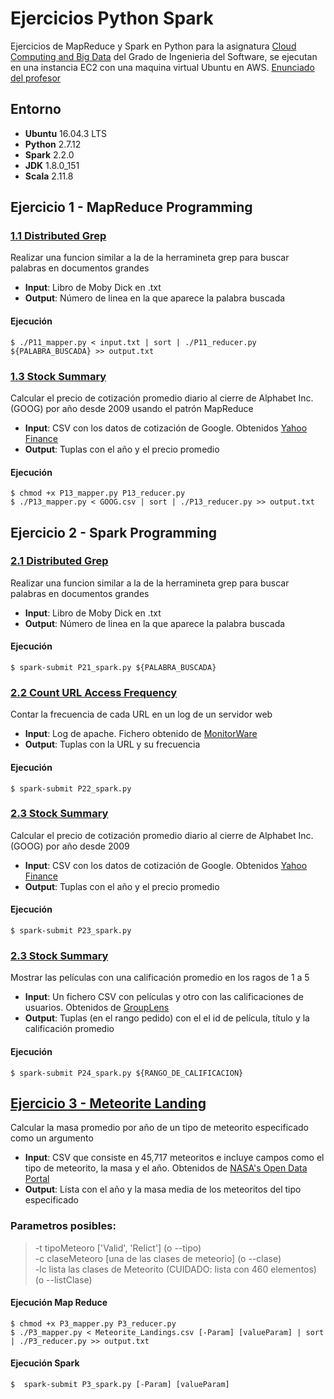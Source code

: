 # Ejercicios Python Spark 

Ejercicios de MapReduce y  Spark en Python para la asignatura [Cloud Computing and Big Data](http://www.fdi.ucm.es/Pub/ImpresoFichaDocente.aspx?Id=1312) del Grado de Ingenieria del Software, se ejecutan en una instancia EC2 con una maquina virtual Ubuntu en AWS. [Enunciado del profesor](UCM_-_CLO_-_Fall_2017_-_HW_-_Parallel_Data_Processing.pdf)

## Entorno

 - **Ubuntu** 16.04.3 LTS 
 - **Python** 2.7.12
 - **Spark** 2.2.0
 - **JDK** 1.8.0_151
 - **Scala** 2.11.8





## Ejercicio 1 - MapReduce Programming


### [1.1 Distributed Grep](https://github.com/hunzaGit/EjerciciosPythonSpark/blob/master/Ejer_2/Ejer_2.1)
  Realizar una funcion similar a la de la herramineta grep para buscar palabras en documentos grandes
 - **Input**: Libro de Moby Dick en .txt
 - **Output**: Número de linea en la que aparece la palabra buscada
 
#### Ejecución
```shell
$ ./P11_mapper.py < input.txt | sort | ./P11_reducer.py ${PALABRA_BUSCADA} >> output.txt
```

### [1.3 Stock Summary](https://github.com/hunzaGit/EjerciciosPythonSpark/tree/master/Ejer_1/Ejer1.3)
  Calcular el precio de cotización promedio diario al cierre de Alphabet Inc. (GOOG) por año desde 2009 usando el patrón MapReduce
 - **Input**: CSV con los datos de cotización de Google. Obtenidos [Yahoo Finance](https://finance.yahoo.com/quote/GOOG/history?ltr=1)
 - **Output**: Tuplas con el año y el precio promedio
 
#### Ejecución
```shell
$ chmod +x P13_mapper.py P13_reducer.py
$ ./P13_mapper.py < GOOG.csv | sort | ./P13_reducer.py >> output.txt
```





## Ejercicio 2 - Spark Programming

### [2.1 Distributed Grep](https://github.com/hunzaGit/EjerciciosPythonSpark/blob/master/Ejer_2/Ejer_2.1)
  Realizar una funcion similar a la de la herramineta grep para buscar palabras en documentos grandes
 - **Input**: Libro de Moby Dick en .txt
 - **Output**: Número de linea en la que aparece la palabra buscada
 
#### Ejecución
```shell
$ spark-submit P21_spark.py ${PALABRA_BUSCADA} 
```
    
### [2.2 Count URL Access Frequency](https://github.com/hunzaGit/EjerciciosPythonSpark/blob/master/Ejer_2/Ejer_2.2)
  Contar la frecuencia de cada URL en un log de un servidor web
 - **Input**: Log de apache. Fichero obtenido de [MonitorWare](http://www.monitorware.com/es/logsamples/apache.php)
 - **Output**: Tuplas con la URL y su frecuencia
 
#### Ejecución
```shell
$ spark-submit P22_spark.py 
```

### [2.3 Stock Summary](https://github.com/hunzaGit/EjerciciosPythonSpark/blob/master/Ejer_2/Ejer_2.3)
  Calcular el precio de cotización promedio diario al cierre de Alphabet Inc. (GOOG) por año desde 2009
 - **Input**: CSV con los datos de cotización de Google. Obtenidos [Yahoo Finance](https://finance.yahoo.com/quote/GOOG/history?ltr=1)
 - **Output**: Tuplas con el año y el precio promedio
 
#### Ejecución
```shell
$ spark-submit P23_spark.py 
```

### [2.3 Stock Summary](https://github.com/hunzaGit/EjerciciosPythonSpark/tree/master/Ejer_2/Ejer_2.4)
  Mostrar las películas con una calificación promedio en los ragos de 1 a 5
 - **Input**: Un fichero CSV con películas y otro con las calificaciones de usuarios. Obtenidos de [GroupLens](https://grouplens.org/datasets/movielens/)
 - **Output**: Tuplas (en el rango pedido) con el el id de película, título y la calificación promedio
 
#### Ejecución
```shell
$ spark-submit P24_spark.py ${RANGO_DE_CALIFICACION}
```




## [Ejercicio 3 - Meteorite Landing](https://github.com/hunzaGit/EjerciciosPythonSpark/blob/master/Ejer_3)
  Calcular la masa promedio por año de un tipo de meteorito especificado como un argumento
 - **Input**: CSV que consiste en 45,717 meteoritos e incluye campos como el tipo de meteorito, la masa y el año. Obtenidos de 
 [NASA's Open Data Portal](https://data.nasa.gov/Space-Science/Meteorite-Landings/gh4g-9sfh)
 - **Output**: Lista con el año y la masa media de los meteoritos del tipo especificado

### Parametros posibles: 
  > -t tipoMeteoro ['Valid', 'Relict'] (o --tipo) <br>
  > -c claseMeteoro [una de las clases de meteorio] (o --clase) <br>
  > -lc lista las clases de Meteorito (CUIDADO: lista con 460 elementos) (o --listClase) <br>
 
#### Ejecución Map Reduce

```shell
$ chmod +x P3_mapper.py P3_reducer.py
$ ./P3_mapper.py < Meteorite_Landings.csv [-Param] [valueParam] | sort | ./P3_reducer.py >> output.txt
```

#### Ejecución Spark
```shell
$  spark-submit P3_spark.py [-Param] [valueParam]
```
